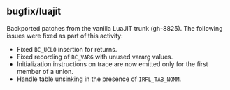## bugfix/luajit

Backported patches from the vanilla LuaJIT trunk (gh-8825). The following issues
were fixed as part of this activity:

* Fixed `BC_UCLO` insertion for returns.
* Fixed recording of `BC_VARG` with unused vararg values.
* Initialization instructions on trace are now emitted only for the first
  member of a union.
* Handle table unsinking in the presence of `IRFL_TAB_NOMM`.
